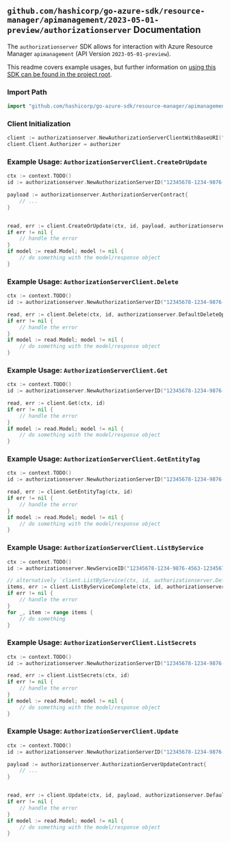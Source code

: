 
## `github.com/hashicorp/go-azure-sdk/resource-manager/apimanagement/2023-05-01-preview/authorizationserver` Documentation

The `authorizationserver` SDK allows for interaction with Azure Resource Manager `apimanagement` (API Version `2023-05-01-preview`).

This readme covers example usages, but further information on [using this SDK can be found in the project root](https://github.com/hashicorp/go-azure-sdk/tree/main/docs).

### Import Path

```go
import "github.com/hashicorp/go-azure-sdk/resource-manager/apimanagement/2023-05-01-preview/authorizationserver"
```


### Client Initialization

```go
client := authorizationserver.NewAuthorizationServerClientWithBaseURI("https://management.azure.com")
client.Client.Authorizer = authorizer
```


### Example Usage: `AuthorizationServerClient.CreateOrUpdate`

```go
ctx := context.TODO()
id := authorizationserver.NewAuthorizationServerID("12345678-1234-9876-4563-123456789012", "example-resource-group", "serviceName", "authsid")

payload := authorizationserver.AuthorizationServerContract{
	// ...
}


read, err := client.CreateOrUpdate(ctx, id, payload, authorizationserver.DefaultCreateOrUpdateOperationOptions())
if err != nil {
	// handle the error
}
if model := read.Model; model != nil {
	// do something with the model/response object
}
```


### Example Usage: `AuthorizationServerClient.Delete`

```go
ctx := context.TODO()
id := authorizationserver.NewAuthorizationServerID("12345678-1234-9876-4563-123456789012", "example-resource-group", "serviceName", "authsid")

read, err := client.Delete(ctx, id, authorizationserver.DefaultDeleteOperationOptions())
if err != nil {
	// handle the error
}
if model := read.Model; model != nil {
	// do something with the model/response object
}
```


### Example Usage: `AuthorizationServerClient.Get`

```go
ctx := context.TODO()
id := authorizationserver.NewAuthorizationServerID("12345678-1234-9876-4563-123456789012", "example-resource-group", "serviceName", "authsid")

read, err := client.Get(ctx, id)
if err != nil {
	// handle the error
}
if model := read.Model; model != nil {
	// do something with the model/response object
}
```


### Example Usage: `AuthorizationServerClient.GetEntityTag`

```go
ctx := context.TODO()
id := authorizationserver.NewAuthorizationServerID("12345678-1234-9876-4563-123456789012", "example-resource-group", "serviceName", "authsid")

read, err := client.GetEntityTag(ctx, id)
if err != nil {
	// handle the error
}
if model := read.Model; model != nil {
	// do something with the model/response object
}
```


### Example Usage: `AuthorizationServerClient.ListByService`

```go
ctx := context.TODO()
id := authorizationserver.NewServiceID("12345678-1234-9876-4563-123456789012", "example-resource-group", "serviceName")

// alternatively `client.ListByService(ctx, id, authorizationserver.DefaultListByServiceOperationOptions())` can be used to do batched pagination
items, err := client.ListByServiceComplete(ctx, id, authorizationserver.DefaultListByServiceOperationOptions())
if err != nil {
	// handle the error
}
for _, item := range items {
	// do something
}
```


### Example Usage: `AuthorizationServerClient.ListSecrets`

```go
ctx := context.TODO()
id := authorizationserver.NewAuthorizationServerID("12345678-1234-9876-4563-123456789012", "example-resource-group", "serviceName", "authsid")

read, err := client.ListSecrets(ctx, id)
if err != nil {
	// handle the error
}
if model := read.Model; model != nil {
	// do something with the model/response object
}
```


### Example Usage: `AuthorizationServerClient.Update`

```go
ctx := context.TODO()
id := authorizationserver.NewAuthorizationServerID("12345678-1234-9876-4563-123456789012", "example-resource-group", "serviceName", "authsid")

payload := authorizationserver.AuthorizationServerUpdateContract{
	// ...
}


read, err := client.Update(ctx, id, payload, authorizationserver.DefaultUpdateOperationOptions())
if err != nil {
	// handle the error
}
if model := read.Model; model != nil {
	// do something with the model/response object
}
```
